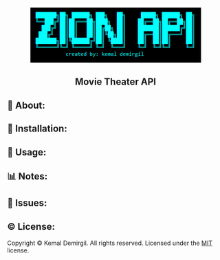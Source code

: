 <p align = "center"> <img src="./assets/zion-api.PNG"/> </p>

<h2 align = "center">Movie Theater API</h2>

## 💠 About:

## 🔧 Installation:

## 📜 Usage:

## 📊 Notes:

## 📮 Issues:

## ©️ License:

Copyright © Kemal Demirgil. All rights reserved.
Licensed under the [MIT](https://github.com/kemaldemirgil/zion-api/blob/main/LICENSE) license.
